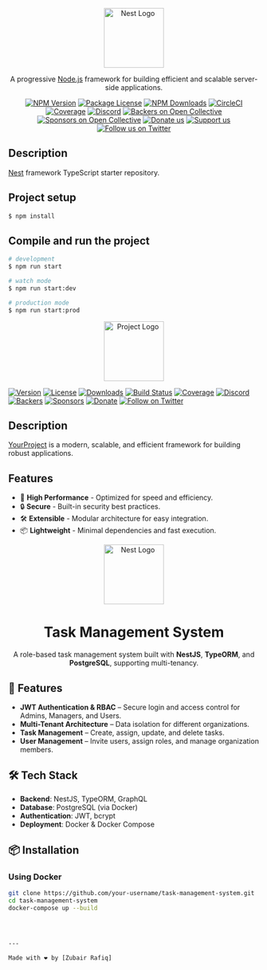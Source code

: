 <p align="center">
  <a href="http://nestjs.com/" target="blank"><img src="https://nestjs.com/img/logo-small.svg" width="120" alt="Nest Logo" /></a>
</p>

[circleci-image]: https://img.shields.io/circleci/build/github/nestjs/nest/master?token=abc123def456
[circleci-url]: https://circleci.com/gh/nestjs/nest

  <p align="center">A progressive <a href="http://nodejs.org" target="_blank">Node.js</a> framework for building efficient and scalable server-side applications.</p>
    <p align="center">
<a href="https://www.npmjs.com/~nestjscore" target="_blank"><img src="https://img.shields.io/npm/v/@nestjs/core.svg" alt="NPM Version" /></a>
<a href="https://www.npmjs.com/~nestjscore" target="_blank"><img src="https://img.shields.io/npm/l/@nestjs/core.svg" alt="Package License" /></a>
<a href="https://www.npmjs.com/~nestjscore" target="_blank"><img src="https://img.shields.io/npm/dm/@nestjs/common.svg" alt="NPM Downloads" /></a>
<a href="https://circleci.com/gh/nestjs/nest" target="_blank"><img src="https://img.shields.io/circleci/build/github/nestjs/nest/master" alt="CircleCI" /></a>
<a href="https://coveralls.io/github/nestjs/nest?branch=master" target="_blank"><img src="https://coveralls.io/repos/github/nestjs/nest/badge.svg?branch=master#9" alt="Coverage" /></a>
<a href="https://discord.gg/G7Qnnhy" target="_blank"><img src="https://img.shields.io/badge/discord-online-brightgreen.svg" alt="Discord"/></a>
<a href="https://opencollective.com/nest#backer" target="_blank"><img src="https://opencollective.com/nest/backers/badge.svg" alt="Backers on Open Collective" /></a>
<a href="https://opencollective.com/nest#sponsor" target="_blank"><img src="https://opencollective.com/nest/sponsors/badge.svg" alt="Sponsors on Open Collective" /></a>
  <a href="https://paypal.me/kamilmysliwiec" target="_blank"><img src="https://img.shields.io/badge/Donate-PayPal-ff3f59.svg" alt="Donate us"/></a>
    <a href="https://opencollective.com/nest#sponsor"  target="_blank"><img src="https://img.shields.io/badge/Support%20us-Open%20Collective-41B883.svg" alt="Support us"></a>
  <a href="https://twitter.com/nestframework" target="_blank"><img src="https://img.shields.io/twitter/follow/nestframework.svg?style=social&label=Follow" alt="Follow us on Twitter"></a>
</p>
  <!--[![Backers on Open Collective](https://opencollective.com/nest/backers/badge.svg)](https://opencollective.com/nest#backer)
  [![Sponsors on Open Collective](https://opencollective.com/nest/sponsors/badge.svg)](https://opencollective.com/nest#sponsor)-->

## Description

[Nest](https://github.com/nestjs/nest) framework TypeScript starter repository.

## Project setup

```bash
$ npm install
```

## Compile and run the project

```bash
# development
$ npm run start

# watch mode
$ npm run start:dev

# production mode
$ npm run start:prod
```
<p align="center">
  <a href="https://yourproject.com/" target="blank"><img src="https://yourlogo.com/logo.svg" width="120" alt="Project Logo" /></a>
</p>

[![Version](https://img.shields.io/npm/v/yourpackage.svg)](https://www.npmjs.com/package/yourpackage)
[![License](https://img.shields.io/npm/l/yourpackage.svg)](LICENSE)
[![Downloads](https://img.shields.io/npm/dm/yourpackage.svg)](https://www.npmjs.com/package/yourpackage)
[![Build Status](https://img.shields.io/circleci/build/github/yourorg/yourrepo/master)](https://circleci.com/gh/yourorg/yourrepo)
[![Coverage](https://coveralls.io/repos/github/yourorg/yourrepo/badge.svg?branch=master)](https://coveralls.io/github/yourorg/yourrepo?branch=master)
[![Discord](https://img.shields.io/badge/discord-online-brightgreen.svg)](https://discord.gg/yourdiscord)
[![Backers](https://opencollective.com/yourproject/backers/badge.svg)](https://opencollective.com/yourproject#backer)
[![Sponsors](https://opencollective.com/yourproject/sponsors/badge.svg)](https://opencollective.com/yourproject#sponsor)
[![Donate](https://img.shields.io/badge/Donate-PayPal-ff3f59.svg)](https://paypal.me/yourpaypal)
[![Follow on Twitter](https://img.shields.io/twitter/follow/yourproject.svg?style=social&label=Follow)](https://twitter.com/yourproject)

## Description

[YourProject](https://github.com/yourorg/yourrepo) is a modern, scalable, and efficient framework for building robust applications.

## Features

- 🚀 **High Performance** - Optimized for speed and efficiency.
- 🔒 **Secure** - Built-in security best practices.
- 🛠️ **Extensible** - Modular architecture for easy integration.
- 📦 **Lightweight** - Minimal dependencies and fast execution.
<p align="center">
  <a href="http://nestjs.com/" target="blank"><img src="https://nestjs.com/img/logo-small.svg" width="120" alt="Nest Logo" /></a>
</p>

<h1 align="center">Task Management System</h1>

<p align="center">
  A role-based task management system built with <b>NestJS</b>, <b>TypeORM</b>, and <b>PostgreSQL</b>, supporting multi-tenancy.
</p>

## 🚀 Features
- **JWT Authentication & RBAC** – Secure login and access control for Admins, Managers, and Users.
- **Multi-Tenant Architecture** – Data isolation for different organizations.
- **Task Management** – Create, assign, update, and delete tasks.
- **User Management** – Invite users, assign roles, and manage organization members.

## 🛠 Tech Stack
- **Backend**: NestJS, TypeORM, GraphQL
- **Database**: PostgreSQL (via Docker)
- **Authentication**: JWT, bcrypt
- **Deployment**: Docker & Docker Compose

## 📦 Installation

### Using Docker
```sh
git clone https://github.com/your-username/task-management-system.git
cd task-management-system
docker-compose up --build




---

Made with ❤️ by [Zubair Rafiq]

